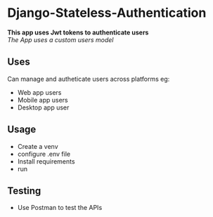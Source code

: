 # Django-Stateless-Authentication
**This app uses Jwt tokens to authenticate users** <br>
_The App uses a custom users model_

## Uses
Can manage and autheticate users across platforms eg:
* Web app users
* Mobile app users
* Desktop app user

## Usage
* Create a venv
* configure .env file
* Install requirements
* run

## Testing
* Use Postman to test the APIs

